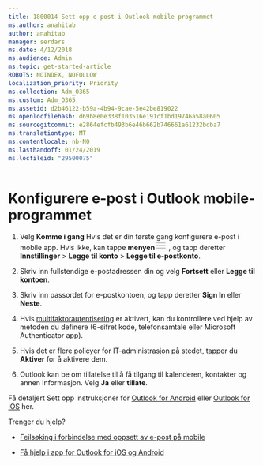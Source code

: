 ```yaml
---
title: 1800014 Sett opp e-post i Outlook mobile-programmet
ms.author: anahitab
author: anahitab
manager: serdars
ms.date: 4/12/2018
ms.audience: Admin
ms.topic: get-started-article
ROBOTS: NOINDEX, NOFOLLOW
localization_priority: Priority
ms.collection: Adm_O365
ms.custom: Adm_O365
ms.assetid: d2b46122-b59a-4b94-9cae-5e42be819022
ms.openlocfilehash: d69b8e0e338f103516e191cf1bd19746a58a0605
ms.sourcegitcommit: e2864efcfb493b6e46b662b746661a61232bdba7
ms.translationtype: MT
ms.contentlocale: nb-NO
ms.lasthandoff: 01/24/2019
ms.locfileid: "29500075"
---
```

# <a name="set-up-email-in-the-outlook-mobile-app"></a>Konfigurere e-post i Outlook mobile-programmet

1. Velg **Komme i gang** Hvis det er din første gang konfigurere e-post i mobile app. Hvis ikke, kan tappe **menyen**![The menyknappen](media/265b9089-9630-42dd-a244-d9a412d8fe47.png) , og tapp deretter **Innstillinger** \> **Legge til konto** \> **Legge til e-postkonto**. 
    
2. Skriv inn fullstendige e-postadressen din og velg **Fortsett** eller **Legge til kontoen**.
    
3. Skriv inn passordet for e-postkontoen, og tapp deretter **Sign In** eller **Neste**. 
    
4. Hvis [multifaktorautentisering](https://support.office.com/article/8f0454b2-f51a-4d9c-bcde-2c48e41621c6.aspx) er aktivert, kan du kontrollere ved hjelp av metoden du definere (6-sifret kode, telefonsamtale eller Microsoft Authenticator app). 
    
5. Hvis det er flere policyer for IT-administrasjon på stedet, tapper du **Aktiver** for å aktivere dem. 
    
6. Outlook kan be om tillatelse til å få tilgang til kalenderen, kontakter og annen informasjon. Velg **Ja** eller **tillate**. 
    
Få detaljert Sett opp instruksjoner for [Outlook for Android](https://support.office.com/article/886db551-8dfa-4fd5-b835-f8e532091872.aspx) eller [Outlook for iOS](https://support.office.com/article/b2de2161-cc1d-49ef-9ef9-81acd1c8e234.aspx) her. 
  
 Trenger du hjelp?
  
- [Feilsøking i forbindelse med oppsett av e-post på mobile](https://support.office.com/article/a264ef01-9c88-48fb-9285-7017e4f31f02.aspx)
    
- [Få hjelp i app for Outlook for iOS og Android](https://support.office.com/article/218a22d1-9fa5-4889-b689-de1c63493243.aspx#ID0EAABAAA=Contact_Support)
    

